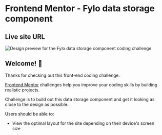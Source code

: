 # Frontend Mentor - Fylo data storage component

## Live site URL

![Design preview for the Fylo data storage component coding challenge](./design/desktop-preview.jpg)

## Welcome! 👋

Thanks for checking out this front-end coding challenge.

[Frontend Mentor](https://www.frontendmentor.io) challenges help you improve your coding skills by building realistic projects.

Challenge is to build out this data storage component and get it looking as close to the design as possible.

Users should be able to:

- View the optimal layout for the site depending on their device's screen size
